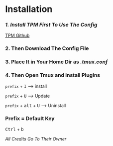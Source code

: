 
<h1> Installation </h1>

<h3> <b><em>1. Install TPM First To Use The Config </b></em></h3> <a href="https://github.com/tmux-plugins/tpm"> TPM Github </a>

<h3>2. Then Download The Config File </h4>

<h3>3. Place It in Your Home Dir as <em> .tmux.conf </em></h3>

<h3>4. Then Open Tmux and install Plugins </h3>

```prefix``` + <kbd>I</kbd>  --> install

```prefix``` + <kbd>U</kbd>  --> Update

```prefix``` + <kbd>alt</kbd> + <kbd>U</kbd> --> Uninstall

### Prefix = Default Key
<kbd>Ctrl</kbd> + <kbd>b</kbd>

<p><em> All Credits Go To Their Owner </em></p>
